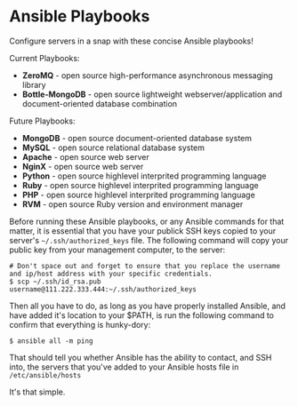 Ansible Playbooks
=================
Configure servers in a snap with these concise Ansible playbooks!

Current Playbooks:

* **ZeroMQ** - open source high-performance asynchronous messaging library
* **Bottle-MongoDB** - open source lightweight webserver/application and document-oriented database combination

Future Playbooks:

* **MongoDB** - open source document-oriented database system
* **MySQL** - open source relational database system
* **Apache** - open source web server
* **NginX** - open source web server
* **Python** - open source highlevel interprited programming language
* **Ruby** - open source highlevel interprited programming language
* **PHP** - open source highlevel interprited programming language
* **RVM** - open source Ruby version and environment manager

Before running these Ansible playbooks, or any Ansible commands for that matter, it is essential that you have your publick SSH keys copied to your server's `~/.ssh/authorized_keys` file. The following command will copy your public key from your management computer, to the server:
	
	# Don't space out and forget to ensure that you replace the username and ip/host address with your specific credentials.
	$ scp ~/.ssh/id_rsa.pub username@111.222.333.444:~/.ssh/authorized_keys

Then all you have to do, as long as you have properly installed Ansible, and have added it's location to your $PATH, is run the following command to confirm that everything is hunky-dory:

	$ ansible all -m ping
	
That should tell you whether Ansible has the ability to contact, and SSH into, the servers that you've added to your Ansible hosts file in `/etc/ansible/hosts`

It's that simple.